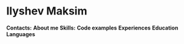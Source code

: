 # Ilyshev Maksim

**Contacts:**
**About me**
**Skills:**
**Code examples**
**Experiences**
**Education**
**Languages**
